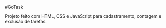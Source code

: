 #GoTask

Projeto feito com HTML, CSS e JavaScript para cadastramento, contagem e exclusão de tarefas. 
